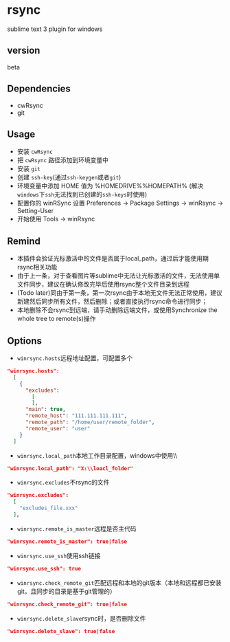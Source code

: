 # rsync
sublime text 3 plugin for windows

## version
beta

## Dependencies
- cwRsync
- git

## Usage
- 安装 `cwRsync`
- 把 `cwRsync` 路径添加到环境变量中
- 安装 `git`
- 创建 `ssh-key`(通过`ssh-keygen`或者`git`)
- 环境变量中添加 HOME 值为 %HOMEDRIVE%%HOMEPATH% (解决`windows`下`ssh`无法找到已创建的`ssh-keys`时使用)
- 配置你的 winRSync 设置 Preferences -> Package Settings -> winRsync -> Setting-User
- 开始使用 Tools -> winRsync

## Remind
- 本插件会验证光标激活中的文件是否属于local_path，通过后才能使用期rsync相关功能
- 由于上一条，对于查看图片等sublime中无法让光标激活的文件，无法使用单文件同步，建议在确认修改完毕后使用rsync整个文件目录到远程
- (Todo later)同由于第一条，第一次rsync由于本地无文件无法正常使用，建议新建然后同步所有文件，然后删除；或者直接执行rsync命令进行同步；
- 本地删除不会rsync到远端，请手动删除远端文件，或使用Synchronize the whole tree to remote(s)操作

## Options
- `winrsync.hosts`远程地址配置，可配置多个
```json
"winrsync.hosts":
  [
    {
      "excludes":
        [
        ],
      "main": true,
      "remote_host": "111.111.111.111",
      "remote_path": "/home/user/remote_folder",
	  "remote_user": "user"
	}
  ]
```
- `winrsync.local_path`本地工作目录配置，windows中使用\\\\
```json
"winrsync.local_path": "X:\\loacl_folder"
```
- `winrsync.excludes`不rsync的文件
```json
"winrsync.excludes":
  [
    "excludes_file.xxx"
  ],
```
- `winrsync.remote_is_master`远程是否主代码
```json
"winrsync.remote_is_master": true|false
```
- `winrsync.use_ssh`使用ssh链接
```json
"winrsync.use_ssh": true
```
- `winrsync.check_remote_git`匹配远程和本地的git版本（本地和远程都已安装git，且同步的目录是基于git管理的）
```json
"winrsync.check_remote_git": true|false
```
- `winrsync.delete_slave`rsync时，是否删除文件
```json
"winrsync.delete_slave": true|false
```